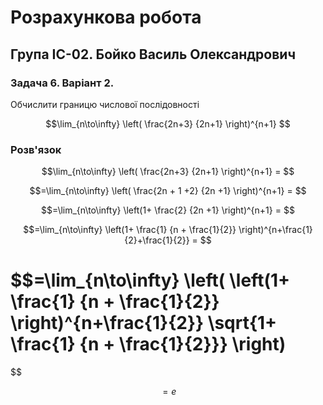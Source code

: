 # Розрахункова робота

## Група ІС-02. Бойко Василь Олександрович

### Задача 6. Варіант 2.

Обчислити границю числової послідовності

$$\lim_{n\to\infty} 
\left(
    \frac{2n+3}
    {2n+1}
\right)^{n+1}
$$

### Розв'язок

$$\lim_{n\to\infty} 
\left(
    \frac{2n+3}
    {2n+1}
\right)^{n+1} =
$$

$$=\lim_{n\to\infty} 
\left(
    \frac{2n + 1 +2}
    {2n +1}
\right)^{n+1} =
$$

$$=\lim_{n\to\infty} 
\left(1+
    \frac{2}
    {2n +1}
\right)^{n+1} =
$$

$$=\lim_{n\to\infty} 
\left(1+
    \frac{1}
    {n + \frac{1}{2}}
\right)^{n+\frac{1}{2}+\frac{1}{2}} =
$$

$$=\lim_{n\to\infty} \left(
\left(1+
    \frac{1}
    {n + \frac{1}{2}}
\right)^{n+\frac{1}{2}}
\sqrt{1+
    \frac{1}
    {n + \frac{1}{2}}}
\right)
=
$$

$$=e$$
